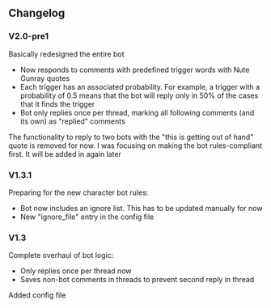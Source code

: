 ## Changelog

### V2.0-pre1
Basically redesigned the entire bot
- Now responds to comments with predefined trigger words with Nute Gunray quotes
- Each trigger has an associated probability. For example, a trigger with a probability of 0.5 means that the bot will reply only in 50% of the cases that it finds the trigger
- Bot only replies once per thread, marking all following comments (and its own) as "replied" comments

The functionality to reply to two bots with the "this is getting out of hand" quote is removed for now. I was focusing on making the bot rules-compliant first. It will be added in again later

### V1.3.1
Preparing for the new character bot rules:
- Bot now includes an ignore list. This has to be updated manually for now
- New "ignore_file" entry in the config file

### V1.3
Complete overhaul of bot logic:
- Only replies once per thread now
- Saves non-bot comments in threads to prevent second reply in thread

Added config file